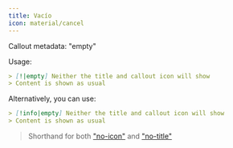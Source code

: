 ```yaml
---
title: Vacío
icon: material/cancel
---
```


Callout metadata: "empty"

Usage:

```md
> [!|empty] Neither the title and callout icon will show
> Content is shown as usual
```

Alternatively, you can use:

```md
> [!info|empty] Neither the title and callout icon will show
> Content is shown as usual
```
> Shorthand for both ["no-icon"](../icon-styling/page-1.md)
> and ["no-title"](../title-styling/page-1.md)

